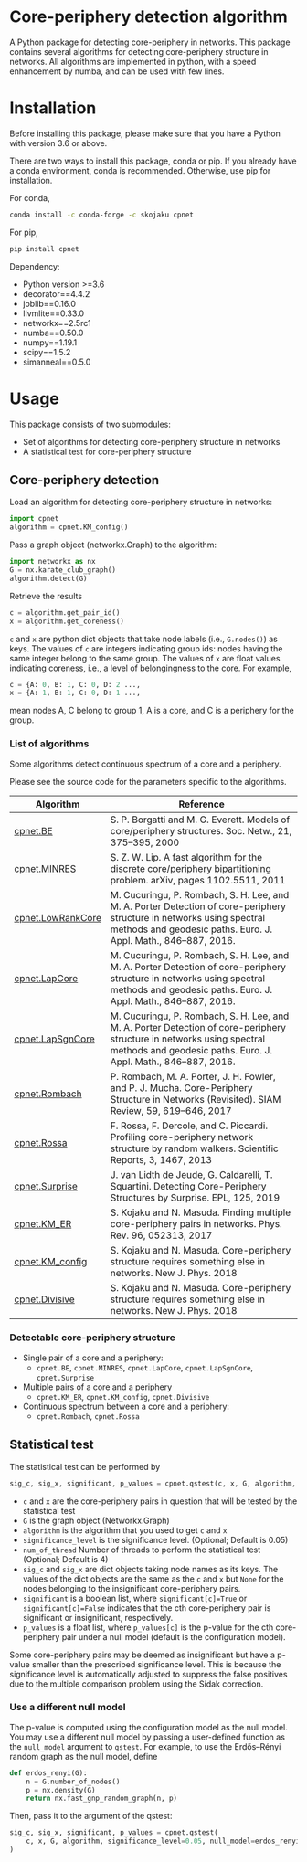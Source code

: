 # Core-periphery detection algorithm 

A Python package for detecting core-periphery in networks. 
This package contains several algorithms for detecting core-periphery structure in networks. 
All algorithms are implemented in python, with a speed enhancement by numba, and can be used with few lines.   


# Installation

Before installing this package, please make sure that you have a Python with version 3.6 or above.

There are two ways to install this package, conda or pip. If you already have a conda environment, conda is recommended. Otherwise, use pip for installation.  

For conda,   

```bash
conda install -c conda-forge -c skojaku cpnet 
```

For pip, 

```bash
pip install cpnet
```



Dependency:
- Python version >=3.6
- decorator==4.4.2
- joblib==0.16.0
- llvmlite==0.33.0
- networkx==2.5rc1
- numba==0.50.0
- numpy==1.19.1
- scipy==1.5.2
- simanneal==0.5.0

# Usage

This package consists of two submodules:
- Set of algorithms for detecting core-periphery structure in networks
- A statistical test for core-periphery structure

## Core-periphery detection

Load an algorithm for detecting core-periphery structure in networks:

```python
import cpnet 
algorithm = cpnet.KM_config()
```

Pass a graph object (networkx.Graph) to the algorithm:

```python
import networkx as nx
G = nx.karate_club_graph()
algorithm.detect(G)
```

Retrieve the results

```python
c = algorithm.get_pair_id()
x = algorithm.get_coreness()
```

`c` and `x` are python dict objects that take node labels (i.e., `G.nodes()`) as keys. 
The values of `c` are integers indicating group ids: nodes having the same integer belong to the same group. 
The values of `x` are float values indicating coreness, i.e., a level of belongingness to the core.
For example,
 
```python
c = {A: 0, B: 1, C: 0, D: 2 ..., 
x = {A: 1, B: 1, C: 0, D: 1 ...,
```

mean nodes A, C belong to group 1, A is a core, and C is a periphery for the group.

### List of algorithms

Some algorithms detect continuous spectrum of a core and a periphery. 


Please see the source code for the parameters specific to the algorithms. 

| Algorithm | Reference |
|-----------|-----------|
| [cpnet.BE](cpnet/BE.py) | S. P. Borgatti and M. G. Everett. Models of core/periphery structures. Soc. Netw., 21, 375–395, 2000 |
| [cpnet.MINRES](cpnet/MINRES.py)  | S. Z. W. Lip. A fast algorithm for the discrete core/periphery bipartitioning problem. arXiv, pages 1102.5511, 2011 |
| [cpnet.LowRankCore](cpnet/Cucuringu.py)  | M. Cucuringu, P. Rombach, S. H. Lee, and M. A. Porter Detection of core-periphery structure in networks using spectral methods and geodesic paths. Euro. J. Appl. Math., 846–887, 2016. |
| [cpnet.LapCore](cpnet/Cucuringu.py)  | M. Cucuringu, P. Rombach, S. H. Lee, and M. A. Porter Detection of core-periphery structure in networks using spectral methods and geodesic paths. Euro. J. Appl. Math., 846–887, 2016. |
| [cpnet.LapSgnCore](cpnet/Cucuringu.py) | M. Cucuringu, P. Rombach, S. H. Lee, and M. A. Porter Detection of core-periphery structure in networks using spectral methods and geodesic paths. Euro. J. Appl. Math., 846–887, 2016. |
| [cpnet.Rombach](cpnet/Rombach.py)  | P. Rombach, M. A. Porter, J. H. Fowler, and P. J. Mucha. Core-Periphery Structure in Networks (Revisited). SIAM Review, 59, 619–646, 2017 |
| [cpnet.Rossa](cpnet/Rossa.py)  | F. Rossa, F. Dercole, and C. Piccardi. Profiling core-periphery network structure by random walkers. Scientific Reports, 3, 1467, 2013 |
| [cpnet.Surprise](cpnet/Surprise.py) | J. van Lidth de Jeude, G. Caldarelli, T. Squartini. Detecting Core-Periphery Structures by Surprise. EPL, 125, 2019 |
| [cpnet.KM_ER](cpnet/KM_ER.py) | S. Kojaku and N. Masuda. Finding multiple core-periphery pairs in networks. Phys. Rev. 96, 052313, 2017 |
| [cpnet.KM_config](cpnet/KM_config.py) | S. Kojaku and N. Masuda. Core-periphery structure requires something else in networks. New J. Phys. 2018 |
| [cpnet.Divisive](cpnet/Divisive.py) | S. Kojaku and N. Masuda. Core-periphery structure requires something else in networks. New J. Phys. 2018 |

### Detectable core-periphery structure 

- Single pair of a core and a periphery:
  - `cpnet.BE`, `cpnet.MINRES`, `cpnet.LapCore`, `cpnet.LapSgnCore`, `cpnet.Surprise`
- Multiple pairs of a core and a periphery 
  - `cpnet.KM_ER`, `cpnet.KM_config`, `cpnet.Divisive`
- Continuous spectrum between a core and a periphery:  
  - `cpnet.Rombach`, `cpnet.Rossa` 

## Statistical test


The statistical test can be performed by 

```python
sig_c, sig_x, significant, p_values = cpnet.qstest(c, x, G, algorithm, significance_level = 0.05, num_of_thread = 4)
```
- `c` and `x` are the core-periphery pairs in question that will be tested by the statistical test
- `G` is the graph object (Networkx.Graph)
- `algorithm` is the algorithm that you used to get `c` and `x`
- `significance_level` is the significance level. (Optional; Default is 0.05)
- `num_of_thread` Number of threads to perform the statistical test (Optional; Default is 4)
- `sig_c` and `sig_x` are dict objects taking node names as its keys. The values of the dict objects are the same as the `c` and `x` but `None` for the nodes belonging to the insignificant core-periphery pairs. 
- `significant` is a boolean list, where `significant[c]=True` or `significant[c]=False` indicates that the cth core-periphery pair is significant or insignificant, respectively. 
- `p_values` is a float list, where `p_values[c]` is the p-value for the cth core-periphery pair under a null model (default is the configuration model).

Some core-periphery pairs may be deemed as insignificant but have a p-value smaller than the prescribed significance level. This is because the significance level is automatically adjusted to suppress the false positives due to the multiple comparison problem using the Sidak correction. 

### Use a different null model 

The p-value is computed using the configuration model as the null model. You may use a different null model by passing a user-defined function as the `null_model` argument to `qstest`. 
For example, to use the Erdős–Rényi random graph as the null model, define  

```python
def erdos_renyi(G):
    n = G.number_of_nodes()
    p = nx.density(G)
    return nx.fast_gnp_random_graph(n, p)
```

Then, pass it to the argument of the qstest:

```python
sig_c, sig_x, significant, p_values = cpnet.qstest(
    c, x, G, algorithm, significance_level=0.05, null_model=erdos_renyi
)
```
